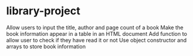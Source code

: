 # library-project

Allow users to input the title, author and page count of a book
Make the book information appear in a table in an HTML document
Add function to allow user to check if they have read it or not
Use object constructor and arrays to store book information